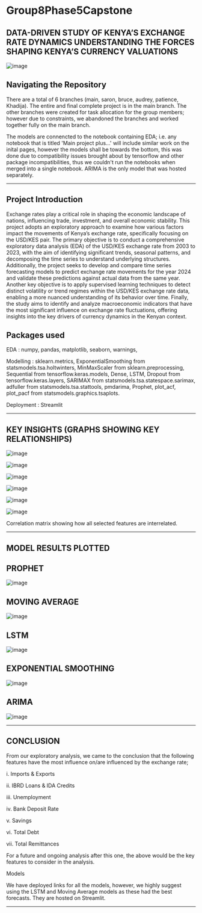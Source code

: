 ﻿# Group8Phase5Capstone

## DATA-DRIVEN STUDY OF KENYA’S EXCHANGE RATE DYNAMICS UNDERSTANDING THE FORCES SHAPING KENYA’S CURRENCY VALUATIONS

![image](https://github.com/user-attachments/assets/365825c9-11de-477f-a715-a436cd14d563)

## Navigating the Repository

There are a total of 6 branches (main, saron, bruce, audrey, patience, Khadija). The entire and final complete project is in the main branch. The other branches were created for task allocation for the group members; however due to constraints, we abandoned the branches and worked together fully on the main branch. 

The models are connencted to the notebook containing EDA; i.e. any notebook that is titled 'Main project plus...' will include similar work on the inital pages, however the models shall be towards the bottom, this was done due to compatibility issues brought about by tensorflow and other package incompatibilities, thus we couldn't run the notebooks when merged into a single notebook. ARIMA is the only model that was hosted separately.

*********************************************************************************

## Project Introduction

Exchange rates play a critical role in shaping the economic landscape of nations, influencing trade, investment, and overall economic stability. This project adopts an exploratory approach to examine how various factors impact the movements of Kenya’s exchange rate, specifically focusing on the USD/KES pair. The primary objective is to conduct a comprehensive exploratory data analysis (EDA) of the USD/KES exchange rate from 2003 to 2023, with the aim of identifying significant trends, seasonal patterns, and decomposing the time series to understand underlying structures. Additionally, the project seeks to develop and compare time series forecasting models to predict exchange rate movements for the year 2024 and validate these predictions against actual data from the same year. Another key objective is to apply supervised learning techniques to detect distinct volatility or trend regimes within the USD/KES exchange rate data, enabling a more nuanced understanding of its behavior over time. Finally, the study aims to identify and analyze macroeconomic indicators that have the most significant influence on exchange rate fluctuations, offering insights into the key drivers of currency dynamics in the Kenyan context.

## Packages used

EDA : numpy, pandas, matplotlib, seaborn, warnings, 

Modelling : sklearn.metrics, ExponentialSmoothing from statsmodels.tsa.holtwinters, MinMaxScaler from sklearn.preprocessing, Sequential from tensorflow.keras.models, Dense, LSTM, Dropout from tensorflow.keras.layers, SARIMAX from statsmodels.tsa.statespace.sarimax, adfuller from statsmodels.tsa.stattools, pmdarima, Prophet, plot_acf, plot_pacf from statsmodels.graphics.tsaplots. 

Deployment : Streamlit

*********************************************************************************

## KEY INSIGHTS (GRAPHS SHOWING KEY RELATIONSHIPS)

![image](https://github.com/user-attachments/assets/9fb17af5-f078-4b4e-8bb6-26a9b5e7073c)

![image](https://github.com/user-attachments/assets/ea9b1d30-5682-468d-8748-780a3a4f8d6c)

![image](https://github.com/user-attachments/assets/28e8956e-eb4c-49e3-8ef4-22f6fda9bfa7)

![image](https://github.com/user-attachments/assets/e9a93bbd-d226-45ea-9072-4e0fc387211e)

![image](https://github.com/user-attachments/assets/558c0304-db31-4c7c-a6d9-e2c5b4beffd3)

![image](https://github.com/user-attachments/assets/9e1b219c-eda8-44aa-8a3e-f11c5df3913e)

Correlation matrix showing how all selected features are interrelated.

*********************************************************************************

## MODEL RESULTS PLOTTED

## PROPHET 

![image](https://github.com/user-attachments/assets/34570a22-a91a-4372-baa4-2d4d406d5913)

## MOVING AVERAGE

![image](https://github.com/user-attachments/assets/4b8917e9-01b6-4f68-a3aa-bec567a68037)

## LSTM

![image](https://github.com/user-attachments/assets/e145b1ca-ebee-4970-b5bd-0f0ce51204f9)

## EXPONENTIAL SMOOTHING

![image](https://github.com/user-attachments/assets/3ad28341-0f9b-45fa-a2e6-0b06579d9d6b)

## ARIMA

![image](https://github.com/user-attachments/assets/32f6c4e5-239e-485a-9db1-19a8bf78d8a0)

*********************************************************************************

## CONCLUSION

From our exploratory analysis, we came to the conclusion that the following features have the most influence on/are influenced by the exchange rate;

i. Imports & Exports

ii. IBRD Loans & IDA Credits

iii. Unemployment

iv. Bank Deposit Rate

v. Savings

vi. Total Debt

vii. Total Remittances

For a future and ongoing analysis after this one, the above would be the key features to consider in the analysis. 

Models

We have deployed links for all the models, however, we highly suggest using the LSTM and Moving Average models as these had the best forecasts. They are hosted on Streamlit.

*********************************************************************************

